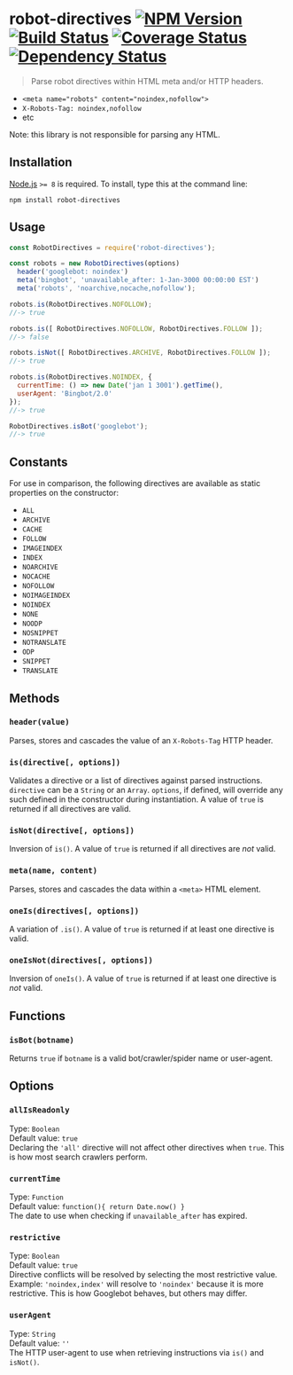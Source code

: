 # robot-directives [![NPM Version][npm-image]][npm-url] [![Build Status][travis-image]][travis-url] [![Coverage Status][coveralls-image]][coveralls-url] [![Dependency Status][david-image]][david-url]

> Parse robot directives within HTML meta and/or HTTP headers.

* `<meta name="robots" content="noindex,nofollow">`
* `X-Robots-Tag: noindex,nofollow`
* etc

Note: this library is not responsible for parsing any HTML.


## Installation

[Node.js](http://nodejs.org) `>= 8` is required. To install, type this at the command line:
```shell
npm install robot-directives
```

## Usage
```js
const RobotDirectives = require('robot-directives');

const robots = new RobotDirectives(options)
  header('googlebot: noindex')
  meta('bingbot', 'unavailable_after: 1-Jan-3000 00:00:00 EST')
  meta('robots', 'noarchive,nocache,nofollow');

robots.is(RobotDirectives.NOFOLLOW);
//-> true

robots.is([ RobotDirectives.NOFOLLOW, RobotDirectives.FOLLOW ]);
//-> false

robots.isNot([ RobotDirectives.ARCHIVE, RobotDirectives.FOLLOW ]);
//-> true

robots.is(RobotDirectives.NOINDEX, {
  currentTime: () => new Date('jan 1 3001').getTime(),
  userAgent: 'Bingbot/2.0'
});
//-> true

RobotDirectives.isBot('googlebot');
//-> true
```


## Constants
For use in comparison, the following directives are available as static properties on the constructor:
* `ALL`
* `ARCHIVE`
* `CACHE`
* `FOLLOW`
* `IMAGEINDEX`
* `INDEX`
* `NOARCHIVE`
* `NOCACHE`
* `NOFOLLOW`
* `NOIMAGEINDEX`
* `NOINDEX`
* `NONE`
* `NOODP`
* `NOSNIPPET`
* `NOTRANSLATE`
* `ODP`
* `SNIPPET`
* `TRANSLATE`


## Methods

### `header(value)`
Parses, stores and cascades the value of an `X-Robots-Tag` HTTP header.

### `is(directive[, options])`
Validates a directive or a list of directives against parsed instructions. `directive` can be a `String` or an `Array`. `options`, if defined, will override any such defined in the constructor during instantiation. A value of `true` is returned if all directives are valid.

### `isNot(directive[, options])`
Inversion of `is()`. A value of `true` is returned if all directives are *not* valid.

### `meta(name, content)`
Parses, stores and cascades the data within a `<meta>` HTML element.

### `oneIs(directives[, options])`
A variation of `.is()`. A value of `true` is returned if at least one directive is valid.

### `oneIsNot(directives[, options])`
Inversion of `oneIs()`. A value of `true` is returned if at least one directive is *not* valid.


## Functions

### `isBot(botname)`
Returns `true` if `botname` is a valid bot/crawler/spider name or user-agent.


## Options

### `allIsReadonly`
Type: `Boolean`  
Default value: `true`  
Declaring the `'all'` directive will not affect other directives when `true`. This is how most search crawlers perform.

### `currentTime`
Type: `Function`  
Default value: `function(){ return Date.now() }`  
The date to use when checking if `unavailable_after` has expired.

### `restrictive`
Type: `Boolean`  
Default value: `true`  
Directive conflicts will be resolved by selecting the most restrictive value. Example: `'noindex,index'` will resolve to `'noindex'` because it is more restrictive. This is how Googlebot behaves, but others may differ.

### `userAgent`
Type: `String`  
Default value: `''`  
The HTTP user-agent to use when retrieving instructions via `is()` and `isNot()`.


[npm-image]: https://img.shields.io/npm/v/robot-directives.svg
[npm-url]: https://npmjs.com/package/robot-directives
[travis-image]: https://img.shields.io/travis/stevenvachon/robot-directives.svg
[travis-url]: https://travis-ci.org/stevenvachon/robot-directives
[coveralls-image]: https://img.shields.io/coveralls/stevenvachon/robot-directives.svg
[coveralls-url]: https://coveralls.io/github/stevenvachon/robot-directives
[david-image]: https://img.shields.io/david/stevenvachon/robot-directives.svg
[david-url]: https://david-dm.org/stevenvachon/robot-directives
